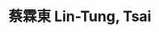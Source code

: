 ---
chinese_name: 蔡霖東
english_name: Lin-Tung, Tsai
title: 蔡霖東 Lin-Tung, Tsai
id: lintungtsai
collection: members
type: full-time research assistant
position: Full-time Research Assistant 
department: 經濟學系碩士班二年級
image_path: https://source.unsplash.com/collection/139386/600x600?a=.png
collection: members
photo: ft_ra/bio-photo.jpg
blurb: 123
---